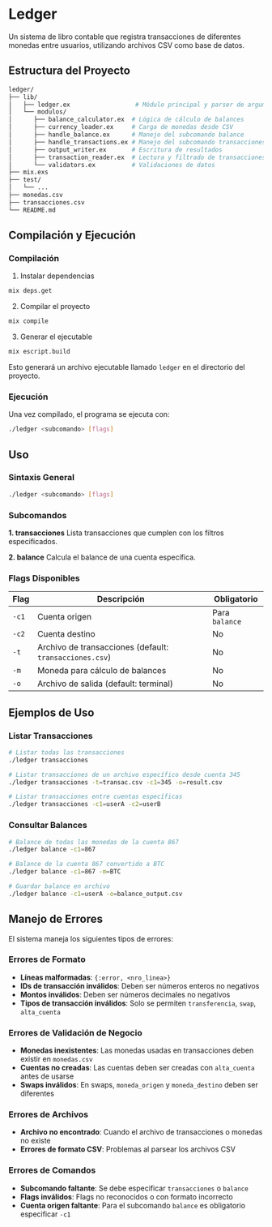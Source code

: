 # Ledger

Un sistema de libro contable que registra transacciones de diferentes monedas entre usuarios, utilizando archivos CSV como base de datos.

## Estructura del Proyecto

``` bash
ledger/
├── lib/
│   ├── ledger.ex                  # Módulo principal y parser de argumentos
│   └── modulos/
│      ├── balance_calculator.ex  # Lógica de cálculo de balances
│      ├── currency_loader.ex     # Carga de monedas desde CSV
│      ├── handle_balance.ex      # Manejo del subcomando balance
│      ├── handle_transactions.ex # Manejo del subcomando transacciones
│      ├── output_writer.ex       # Escritura de resultados
│      ├── transaction_reader.ex  # Lectura y filtrado de transacciones
│      └── validators.ex          # Validaciones de datos
├── mix.exs   
├── test/
│   └── ...
├── monedas.csv
├── transacciones.csv
└── README.md
```

## Compilación y Ejecución

### Compilación

1. Instalar dependencias

```bash
mix deps.get
```

2. Compilar el proyecto

```bash
mix compile
```

3. Generar el ejecutable

```bash
mix escript.build
```

Esto generará un archivo ejecutable llamado `ledger` en el directorio del proyecto.

### Ejecución

Una vez compilado, el programa se ejecuta con:

```bash
./ledger <subcomando> [flags]
```

## Uso

### Sintaxis General

```bash
./ledger <subcomando> [flags]
```
### Subcomandos

**1. transacciones**
Lista transacciones que cumplen con los filtros especificados.

**2. balance**
Calcula el balance de una cuenta específica.


### Flags Disponibles

| Flag  | Descripción                                             | Obligatorio    |
| ----- | ------------------------------------------------------- | -------------- |
| `-c1` | Cuenta origen                                           | Para `balance` |
| `-c2` | Cuenta destino                                          | No             |
| `-t`  | Archivo de transacciones (default: `transacciones.csv`) | No             |
| `-m`  | Moneda para cálculo de balances                         | No             |
| `-o`  | Archivo de salida (default: terminal)                   | No             |
## Ejemplos de Uso

### Listar Transacciones
```bash
# Listar todas las transacciones
./ledger transacciones

# Listar transacciones de un archivo específico desde cuenta 345
./ledger transacciones -t=transac.csv -c1=345 -o=result.csv

# Listar transacciones entre cuentas específicas
./ledger transacciones -c1=userA -c2=userB
```

### Consultar Balances
```bash
# Balance de todas las monedas de la cuenta 867
./ledger balance -c1=867

# Balance de la cuenta 867 convertido a BTC
./ledger balance -c1=867 -m=BTC

# Guardar balance en archivo
./ledger balance -c1=userA -o=balance_output.csv
```

## Manejo de Errores

El sistema maneja los siguientes tipos de errores:

### Errores de Formato

- **Líneas malformadas**: `{:error, <nro_linea>}`
- **IDs de transacción inválidos**: Deben ser números enteros no negativos
- **Montos inválidos**: Deben ser números decimales no negativos
- **Tipos de transacción inválidos**: Solo se permiten `transferencia`, `swap`, `alta_cuenta`

### Errores de Validación de Negocio

- **Monedas inexistentes**: Las monedas usadas en transacciones deben existir en `monedas.csv`
- **Cuentas no creadas**: Las cuentas deben ser creadas con `alta_cuenta` antes de usarse
- **Swaps inválidos**: En swaps, `moneda_origen` y `moneda_destino` deben ser diferentes

### Errores de Archivos

- **Archivo no encontrado**: Cuando el archivo de transacciones o monedas no existe
- **Errores de formato CSV**: Problemas al parsear los archivos CSV

### Errores de Comandos

- **Subcomando faltante**: Se debe especificar `transacciones` o `balance`
- **Flags inválidos**: Flags no reconocidos o con formato incorrecto
- **Cuenta origen faltante**: Para el subcomando `balance` es obligatorio especificar `-c1`